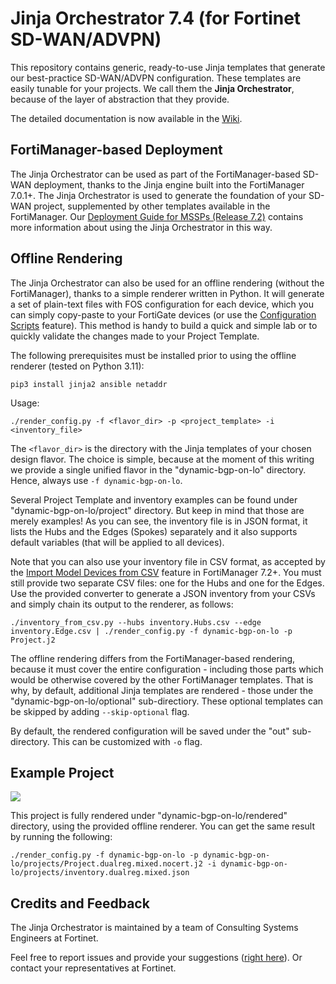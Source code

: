 # Jinja Orchestrator 7.4 (for Fortinet SD-WAN/ADVPN)

This repository contains generic, ready-to-use Jinja templates that generate our best-practice SD-WAN/ADVPN configuration.
These templates are easily tunable for your projects.
We call them the **Jinja Orchestrator**, because of the layer of abstraction that they provide.

The detailed documentation is now available in the [Wiki](https://github.com/fortinet-solutions-cse/sdwan-advpn-reference/wiki).

## FortiManager-based Deployment

The Jinja Orchestrator can be used as part of the FortiManager-based SD-WAN deployment, thanks to the Jinja engine built into the
FortiManager 7.0.1+. The Jinja Orchestrator is used to generate the foundation of your SD-WAN project, supplemented by other templates available in the FortiManager. Our [Deployment Guide for MSSPs (Release 7.2)](https://docs.fortinet.com/document/fortigate/7.2.0/sd-wan-deployment-for-mssps/705134/introduction) contains more information about using the Jinja Orchestrator in this way.

## Offline Rendering

The Jinja Orchestrator can also be used for an offline rendering (without the FortiManager), thanks to a simple renderer written in Python. 
It will generate a set of plain-text files with FOS configuration for each device, which you can simply copy-paste to your
FortiGate devices (or use the [Configuration Scripts](https://docs.fortinet.com/document/fortigate/7.0.6/administration-guide/780930/configuration-scripts) feature). This method is handy to build a quick and simple lab or to quickly validate the changes made to your 
Project Template. 

The following prerequisites must be installed prior to using the offline renderer (tested on Python 3.11):

```
pip3 install jinja2 ansible netaddr
```

Usage: 

```
./render_config.py -f <flavor_dir> -p <project_template> -i <inventory_file>
```

The `<flavor_dir>` is the directory with the Jinja templates of your chosen design flavor.
The choice is simple, because at the moment of this writing we provide a single unified flavor in the "dynamic-bgp-on-lo" directory. 
Hence, always use `-f dynamic-bgp-on-lo`. 

Several Project Template and inventory examples can be found under "dynamic-bgp-on-lo/project" directory. But keep in mind that those are 
merely examples! As you can see, the inventory file is in JSON format, it lists the Hubs and the Edges (Spokes) separately and it also 
supports default variables (that will be applied to all devices).

Note that you can also use your inventory file in CSV format, as accepted by the [Import Model Devices from CSV](https://docs.fortinet.com/document/fortimanager/7.4.3/administration-guide/277097) feature in FortiManager 7.2+.
You must still provide two separate CSV files: one for the Hubs and one for the Edges.
Use the provided converter to generate a JSON inventory from your CSVs and simply chain its output to the renderer, as follows:

```
./inventory_from_csv.py --hubs inventory.Hubs.csv --edge inventory.Edge.csv | ./render_config.py -f dynamic-bgp-on-lo -p Project.j2
```

The offline rendering differs from the FortiManager-based rendering, because it must cover the entire configuration - including those parts
which would be otherwise covered by the other FortiManager templates. That is why, by default, additional Jinja templates are rendered -
those under the "dynamic-bgp-on-lo/optional" sub-directiory. These optional templates can be skipped by adding `--skip-optional` flag.

By default, the rendered configuration will be saved under the "out" sub-directory. This can be customized with `-o` flag.

## Example Project

![](example_project.png)

This project is fully rendered under "dynamic-bgp-on-lo/rendered" directory, using the provided offline renderer.
You can get the same result by running the following:

```
./render_config.py -f dynamic-bgp-on-lo -p dynamic-bgp-on-lo/projects/Project.dualreg.mixed.nocert.j2 -i dynamic-bgp-on-lo/projects/inventory.dualreg.mixed.json
```

## Credits and Feedback

The Jinja Orchestrator is maintained by a team of Consulting Systems Engineers at Fortinet. 

Feel free to report issues and provide your suggestions ([right here](https://github.com/fortinet-solutions-cse/sdwan-advpn-reference/issues)).
Or contact your representatives at Fortinet. 
